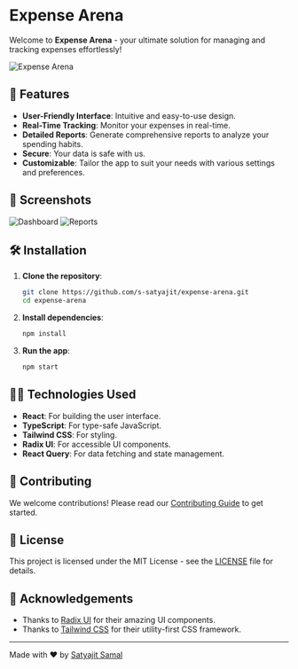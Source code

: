 # Expense Arena

Welcome to **Expense Arena** - your ultimate solution for managing and tracking expenses effortlessly!

![Expense Arena](./assets/banner.png)

## 🚀 Features

- **User-Friendly Interface**: Intuitive and easy-to-use design.
- **Real-Time Tracking**: Monitor your expenses in real-time.
- **Detailed Reports**: Generate comprehensive reports to analyze your spending habits.
- **Secure**: Your data is safe with us.
- **Customizable**: Tailor the app to suit your needs with various settings and preferences.

## 📸 Screenshots

![Dashboard](./assets/screenshot1.png)
![Reports](./assets/screenshot2.png)

## 🛠️ Installation

1. **Clone the repository**:
    ```bash
    git clone https://github.com/s-satyajit/expense-arena.git
    cd expense-arena
    ```

2. **Install dependencies**:
    ```bash
    npm install
    ```

3. **Run the app**:
    ```bash
    npm start
    ```

## 🧑‍💻 Technologies Used

- **React**: For building the user interface.
- **TypeScript**: For type-safe JavaScript.
- **Tailwind CSS**: For styling.
- **Radix UI**: For accessible UI components.
- **React Query**: For data fetching and state management.


## 🤝 Contributing

We welcome contributions! Please read our [Contributing Guide](CONTRIBUTING.md) to get started.

## 📄 License

This project is licensed under the MIT License - see the [LICENSE](LICENSE) file for details.

## 🌟 Acknowledgements

- Thanks to [Radix UI](https://www.radix-ui.com/) for their amazing UI components.
- Thanks to [Tailwind CSS](https://tailwindcss.com/) for their utility-first CSS framework.

---

Made with ❤️ by [Satyajit Samal](https://github.com/s-satyajit)
